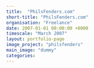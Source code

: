```yaml
---
title:  "PhilsFenders.com"
short-title: "PhilsFenders.com"
organisation: "Freelance"
date: 2007-01-01 00:00:00 +0000
timescale: "March 2007"
layout: portfolio-page
image_project: "philsfenders"
main_image: "dummy"
categories: 
---
```

